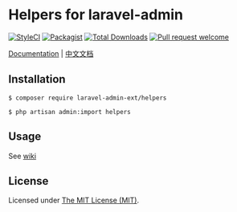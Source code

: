 Helpers for laravel-admin
=========================

[![StyleCI](https://styleci.io/repos/97900966/shield?branch=master)](https://styleci.io/repos/97900966)
[![Packagist](https://img.shields.io/packagist/l/laravel-admin-ext/helpers.svg?maxAge=2592000)](https://packagist.org/packages/laravel-admin-ext/helpers)
[![Total Downloads](https://img.shields.io/packagist/dt/laravel-admin-ext/helpers.svg?style=flat-square)](https://packagist.org/packages/laravel-admin-ext/helpers)
[![Pull request welcome](https://img.shields.io/badge/pr-welcome-green.svg?style=flat-square)]()

[Documentation](http://laravel-admin.org/docs/#/en/extension-helpers) | [中文文档](http://laravel-admin.org/docs/#/zh/extension-helpers)

## Installation

```
$ composer require laravel-admin-ext/helpers

$ php artisan admin:import helpers
```

## Usage

See [wiki](http://laravel-admin.org/docs/#/en/helpers)

License
------------
Licensed under [The MIT License (MIT)](LICENSE).
